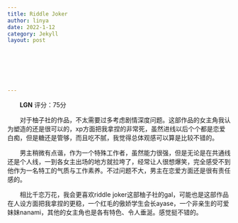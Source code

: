 ```yaml
---
title: Riddle Joker
author: linya
date: 2022-1-12
category: Jekyll
layout: post







---
```


&ensp;&ensp;&ensp;&ensp;**LGN** 评分：75分

&ensp;&ensp;&ensp;&ensp;对于柚子社的作品，不太需要过多考虑剧情深度问题。这部作品的女主角我认为塑造的还是很可以的，xp方面把我拿捏的非常死，虽然进线以后个个都是恋爱白痴，但是糖还是管够，而且吃不腻，我觉得总体观感可以算是比较不错的。

&ensp;&ensp;&ensp;&ensp;男主稍微有点谐，作为一个特殊工作者，虽然能力很强，但是无论是在共通线还是个人线，一到各女主出场的地方就拉垮了，经常让人很想爆笑，完全感受不到他作为一名特工的气质与工作素养。不过问题不大，男主在恋爱方面还是很有责任感的。

&ensp;&ensp;&ensp;&ensp;相比千恋万花，我会更喜欢riddle joker这部柚子社的gal，可能也是这部作品在人设方面把我拿捏的更稳，一个红毛的傲娇学生会长ayase，一个非亲生的可爱妹妹nanami，其他的女主角也是各有特色、令人垂涎。感觉挺不错的。